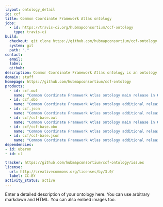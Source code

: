 ```yaml
---
layout: ontology_detail
id: ccf
title: Common Coordinate Framework Atlas ontology
jobs:
  - id: https://travis-ci.org/hubmapconsortium/ccf-ontology
    type: travis-ci
build:
  checkout: git clone https://github.com/hubmapconsortium/ccf-ontology.git
  system: git
  path: "."
contact:
  email: 
  label: 
  github: 
description: Common Coordinate Framework Atlas ontology is an ontology...
domain: stuff
homepage: https://github.com/hubmapconsortium/ccf-ontology
products:
  - id: ccf.owl
    name: "Common Coordinate Framework Atlas ontology main release in OWL format"
  - id: ccf.obo
    name: "Common Coordinate Framework Atlas ontology additional release in OBO format"
  - id: ccf.json
    name: "Common Coordinate Framework Atlas ontology additional release in OBOJSon format"
  - id: ccf/ccf-base.owl
    name: "Common Coordinate Framework Atlas ontology main release in OWL format"
  - id: ccf/ccf-base.obo
    name: "Common Coordinate Framework Atlas ontology additional release in OBO format"
  - id: ccf/ccf-base.json
    name: "Common Coordinate Framework Atlas ontology additional release in OBOJSon format"
dependencies:
- id: uberon
- id: cl

tracker: https://github.com/hubmapconsortium/ccf-ontology/issues
license:
  url: http://creativecommons.org/licenses/by/3.0/
  label: CC-BY
activity_status: active
---
```


Enter a detailed description of your ontology here. You can use arbitrary markdown and HTML.
You can also embed images too.

